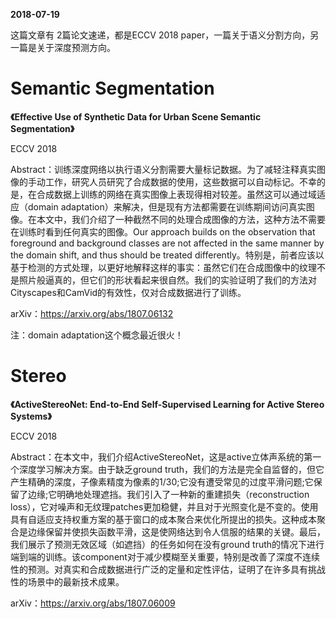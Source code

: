 **2018-07-19**

这篇文章有 2篇论文速递，都是ECCV 2018 paper，一篇关于语义分割方向，另一篇是关于深度预测方向。

# Semantic Segmentation

**《Effective Use of Synthetic Data for Urban Scene Semantic Segmentation》**

ECCV 2018

Abstract：训练深度网络以执行语义分割需要大量标记数据。为了减轻注释真实图像的手动工作，研究人员研究了合成数据的使用，这些数据可以自动标记。不幸的是，在合成数据上训练的网络在真实图像上表现得相对较差。虽然这可以通过域适应（domain adaptation）来解决，但是现有方法都需要在训练期间访问真实图像。在本文中，我们介绍了一种截然不同的处理合成图像的方法，这种方法不需要在训练时看到任何真实的图像。Our approach builds on the observation that foreground and background classes are not affected in the same manner by the domain shift, and thus should be treated differently。特别是，前者应该以基于检测的方式处理，以更好地解释这样的事实：虽然它们在合成图像中的纹理不是照片般逼真的，但它们的形状看起来很自然。我们的实验证明了我们的方法对Cityscapes和CamVid的有效性，仅对合成数据进行了训练。

arXiv：https://arxiv.org/abs/1807.06132

注：domain adaptation这个概念最近很火！

# Stereo

**《ActiveStereoNet: End-to-End Self-Supervised Learning for Active Stereo Systems》**

ECCV 2018

Abstract：在本文中，我们介绍ActiveStereoNet，这是active立体声系统的第一个深度学习解决方案。由于缺乏ground truth，我们的方法是完全自监督的，但它产生精确的深度，子像素精度为像素的1/30;它没有遭受常见的过度平滑问题;它保留了边缘;它明确地处理遮挡。我们引入了一种新的重建损失（reconstruction loss），它对噪声和无纹理patches更加稳健，并且对于光照变化是不变的。使用具有自适应支持权重方案的基于窗口的成本聚合来优化所提出的损失。这种成本聚合是边缘保留并使损失函数平滑，这是使网络达到令人信服的结果的关键。最后，我们展示了预测无效区域（如遮挡）的任务如何在没有ground truth的情况下进行端到端的训练。该component对于减少模糊至关重要，特别是改善了深度不连续性的预测。对真实和合成数据进行广泛的定量和定性评估，证明了在许多具有挑战性的场景中的最新技术成果。

arXiv：https://arxiv.org/abs/1807.06009